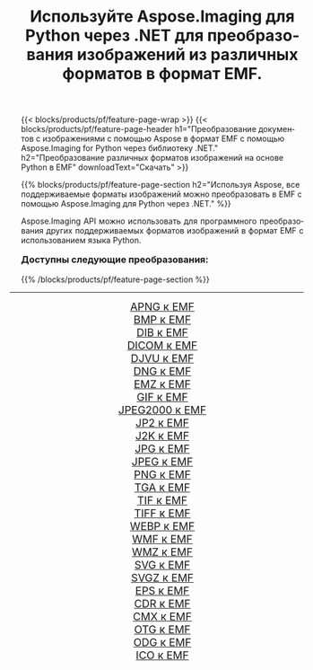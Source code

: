 ﻿---
title: Используйте Aspose.Imaging для Python через .NET для преобразования изображений из различных форматов в формат EMF. 
weight: 3920
url: /ru/python-net/conversion/to/emf/ 
lang: ru
langdirlevel: 2
locales: zh-hans,ja,it,ru,de,es,fr,nl,id,lt,pl,pt,vi,tr,ko,zh-hant,ar,hi,th,sv,cs,uk,he
description: Вы можете использовать Aspose.Imaging for Python через библиотеку .NET для преобразования различных форматов в формат EMF.
---

{{< blocks/products/pf/feature-page-wrap >}}
{{< blocks/products/pf/feature-page-header h1="Преобразование документов с изображениями с помощью Aspose в формат EMF с помощью Aspose.Imaging for Python через библиотеку .NET." h2="Преобразование различных форматов изображений на основе Python в EMF" downloadText="Скачать" >}}


{{% blocks/products/pf/feature-page-section  h2="Используя Aspose, все поддерживаемые форматы изображений можно преобразовать в EMF с помощью Aspose.Imaging для Python через .NET." %}}
<p align=justify>Aspose.Imaging API можно использовать для программного преобразования других поддерживаемых форматов изображений в формат EMF с использованием языка Python.</p>
<h3 style="margin-top:16px;">
Доступны следующие преобразования:
</h3>
{{% /blocks/products/pf/feature-page-section %}}
<div class="container-fluid productfamilypage bg-gray">
    <div class="convertypes bg-gray agp-content section">
        <div class="container">
		<hr style="margin-left:-20px;"/>
		<div class="row other-converters" style="gap: 10px;font-size: 19px;text-align:center;">
		    <div class='col-md-3 other-converter remove-lp remove-rp'><a href="/imaging/ru/python-net/conversion/apng-to-emf/" style="padding:15px;">APNG к EMF</a></div>
<div class='col-md-3 other-converter remove-lp remove-rp'><a href="/imaging/ru/python-net/conversion/bmp-to-emf/" style="padding:15px;">BMP к EMF</a></div>
<div class='col-md-3 other-converter remove-lp remove-rp'><a href="/imaging/ru/python-net/conversion/dib-to-emf/" style="padding:15px;">DIB к EMF</a></div>
<div class='col-md-3 other-converter remove-lp remove-rp'><a href="/imaging/ru/python-net/conversion/dicom-to-emf/" style="padding:15px;">DICOM к EMF</a></div>
<div class='col-md-3 other-converter remove-lp remove-rp'><a href="/imaging/ru/python-net/conversion/djvu-to-emf/" style="padding:15px;">DJVU к EMF</a></div>
<div class='col-md-3 other-converter remove-lp remove-rp'><a href="/imaging/ru/python-net/conversion/dng-to-emf/" style="padding:15px;">DNG к EMF</a></div>
<div class='col-md-3 other-converter remove-lp remove-rp'><a href="/imaging/ru/python-net/conversion/emz-to-emf/" style="padding:15px;">EMZ к EMF</a></div>
<div class='col-md-3 other-converter remove-lp remove-rp'><a href="/imaging/ru/python-net/conversion/gif-to-emf/" style="padding:15px;">GIF к EMF</a></div>
<div class='col-md-3 other-converter remove-lp remove-rp'><a href="/imaging/ru/python-net/conversion/jpeg2000-to-emf/" style="padding:15px;">JPEG2000 к EMF</a></div>
<div class='col-md-3 other-converter remove-lp remove-rp'><a href="/imaging/ru/python-net/conversion/jp2-to-emf/" style="padding:15px;">JP2 к EMF</a></div>
<div class='col-md-3 other-converter remove-lp remove-rp'><a href="/imaging/ru/python-net/conversion/j2k-to-emf/" style="padding:15px;">J2K к EMF</a></div>
<div class='col-md-3 other-converter remove-lp remove-rp'><a href="/imaging/ru/python-net/conversion/jpg-to-emf/" style="padding:15px;">JPG к EMF</a></div>
<div class='col-md-3 other-converter remove-lp remove-rp'><a href="/imaging/ru/python-net/conversion/jpeg-to-emf/" style="padding:15px;">JPEG к EMF</a></div>
<div class='col-md-3 other-converter remove-lp remove-rp'><a href="/imaging/ru/python-net/conversion/png-to-emf/" style="padding:15px;">PNG к EMF</a></div>
<div class='col-md-3 other-converter remove-lp remove-rp'><a href="/imaging/ru/python-net/conversion/tga-to-emf/" style="padding:15px;">TGA к EMF</a></div>
<div class='col-md-3 other-converter remove-lp remove-rp'><a href="/imaging/ru/python-net/conversion/tif-to-emf/" style="padding:15px;">TIF к EMF</a></div>
<div class='col-md-3 other-converter remove-lp remove-rp'><a href="/imaging/ru/python-net/conversion/tiff-to-emf/" style="padding:15px;">TIFF к EMF</a></div>
<div class='col-md-3 other-converter remove-lp remove-rp'><a href="/imaging/ru/python-net/conversion/webp-to-emf/" style="padding:15px;">WEBP к EMF</a></div>
<div class='col-md-3 other-converter remove-lp remove-rp'><a href="/imaging/ru/python-net/conversion/wmf-to-emf/" style="padding:15px;">WMF к EMF</a></div>
<div class='col-md-3 other-converter remove-lp remove-rp'><a href="/imaging/ru/python-net/conversion/wmz-to-emf/" style="padding:15px;">WMZ к EMF</a></div>
<div class='col-md-3 other-converter remove-lp remove-rp'><a href="/imaging/ru/python-net/conversion/svg-to-emf/" style="padding:15px;">SVG к EMF</a></div>
<div class='col-md-3 other-converter remove-lp remove-rp'><a href="/imaging/ru/python-net/conversion/svgz-to-emf/" style="padding:15px;">SVGZ к EMF</a></div>
<div class='col-md-3 other-converter remove-lp remove-rp'><a href="/imaging/ru/python-net/conversion/eps-to-emf/" style="padding:15px;">EPS к EMF</a></div>
<div class='col-md-3 other-converter remove-lp remove-rp'><a href="/imaging/ru/python-net/conversion/cdr-to-emf/" style="padding:15px;">CDR к EMF</a></div>
<div class='col-md-3 other-converter remove-lp remove-rp'><a href="/imaging/ru/python-net/conversion/cmx-to-emf/" style="padding:15px;">CMX к EMF</a></div>
<div class='col-md-3 other-converter remove-lp remove-rp'><a href="/imaging/ru/python-net/conversion/otg-to-emf/" style="padding:15px;">OTG к EMF</a></div>
<div class='col-md-3 other-converter remove-lp remove-rp'><a href="/imaging/ru/python-net/conversion/odg-to-emf/" style="padding:15px;">ODG к EMF</a></div>
<div class='col-md-3 other-converter remove-lp remove-rp'><a href="/imaging/ru/python-net/conversion/ico-to-emf/" style="padding:15px;">ICO к EMF</a></div>
                </div>
        </div>
    </div>
</div>
<br/>

